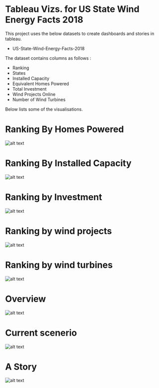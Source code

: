 #  Tableau Vizs. for US State Wind Energy Facts 2018

This project uses the below datasets to create dashboards and stories in tableau.

* US-State-Wind-Energy-Facts-2018

The dataset contains columns as follows :
* Ranking
* States
* Installed Capacity
* Equivalent Homes Powered
* Total Investment 
* Wind Projects Online
* Number of Wind Turbines

Below lists some of the visualisations.

# Ranking By Homes Powered 
![alt text](https://github.com/abhijithremesh/Tableau-portfolio/blob/master/practice%20datasets%201/06-US-State-Wind-Energy-Facts-2018/Homes%20Powered%20db.png)

# Ranking By Installed Capacity
![alt text](https://github.com/abhijithremesh/Tableau-portfolio/blob/master/practice%20datasets%201/06-US-State-Wind-Energy-Facts-2018/Installed%20Capacity%20db.png)

# Ranking by Investment
![alt text](https://github.com/abhijithremesh/Tableau-portfolio/blob/master/practice%20datasets%201/06-US-State-Wind-Energy-Facts-2018/Investment%20db.png)

# Ranking by wind projects
![alt text](https://github.com/abhijithremesh/Tableau-portfolio/blob/master/practice%20datasets%201/06-US-State-Wind-Energy-Facts-2018/Wind%20Projects%20db.png)

# Ranking by wind turbines
![alt text](https://github.com/abhijithremesh/Tableau-portfolio/blob/master/practice%20datasets%201/06-US-State-Wind-Energy-Facts-2018/Wind%20Turbines%20db.png)

# Overview
![alt text](https://github.com/abhijithremesh/Tableau-portfolio/blob/master/practice%20datasets%201/06-US-State-Wind-Energy-Facts-2018/Overview%20db.png)

# Current scenerio
![alt text](https://github.com/abhijithremesh/Tableau-portfolio/blob/master/practice%20datasets%201/06-US-State-Wind-Energy-Facts-2018/Status%20db.png)

# A Story
![alt text](https://github.com/abhijithremesh/Tableau-portfolio/blob/master/practice%20datasets%201/06-US-State-Wind-Energy-Facts-2018/Story%20US%20State%20Wind%20Energy.png)





